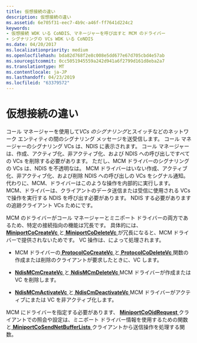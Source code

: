 ```yaml
---
title: 仮想接続の違い
description: 仮想接続の違い
ms.assetid: 6e705f31-eec7-4b9c-a46f-ff7641d224c2
keywords:
- 仮想接続 WDK いる CoNDIS、マネージャーを呼び出すと MCM のドライバー
- シグナリングの VCs WDK いる CoNDIS
ms.date: 04/20/2017
ms.localizationpriority: medium
ms.openlocfilehash: bda82d768f2e8c008e5dd677e67d705cbd4e57ab
ms.sourcegitcommit: 0cc5051945559a242d941a6f2799d161d8eba2a7
ms.translationtype: MT
ms.contentlocale: ja-JP
ms.lasthandoff: 04/23/2019
ms.locfileid: "63379572"
---
```

# <a name="differences-in-virtual-connections"></a>仮想接続の違い





コール マネージャーを使用して*VCs のシグナリング*とスイッチなどのネットワーク エンティティの間のシグナリング メッセージを送受信します。 コール マネージャーのシグナリング VCs は、NDIS に表示されます。 コール マネージャーは、作成、アクティブ化、非アクティブ化、および NDIS への呼び出しですべての VCs を削除する必要があります。 ただし、MCM ドライバーのシグナリングの VCs は、NDIS を不透明なは。 MCM ドライバーはいない作成、アクティブ化、非アクティブ化、および削除 NDIS への呼び出しの VCs をシグナル通知。 代わりに、MCM、ドライバーはこのような操作を内部的に実行します。 MCM、ドライバーは、クライアントのデータ送信または受信に使用される VCs で操作を実行する NDIS を呼び出す必要があります。 NDIS する必要がありますの追跡クライアント VCs ためにです。

MCM のドライバーがコール マネージャーとミニポート ドライバーの両方であるため、特定の接続指向の機能は冗長です。 具体的には、 [ **MiniportCoCreateVc** ](https://msdn.microsoft.com/library/windows/hardware/ff559354)と[ **MiniportCoDeleteVc** ](https://msdn.microsoft.com/library/windows/hardware/ff559358)が冗長になると、MCM ドライバーで提供されないためです。 VC 操作は、によって処理されます。

-   MCM ドライバーの[ **ProtocolCoCreateVc** ](https://msdn.microsoft.com/library/windows/hardware/ff570252)と[ **ProtocolCoDeleteVc** ](https://msdn.microsoft.com/library/windows/hardware/ff570253)関数の作成または削除のクライアントが要求したときに、VC します。

-   [**NdisMCmCreateVc** ](https://msdn.microsoft.com/library/windows/hardware/ff562812)と[ **NdisMCmDeleteVc** ](https://msdn.microsoft.com/library/windows/hardware/ff562819) MCM ドライバーが作成または VC を削除します。

-   [**NdisMCmActivateVc** ](https://msdn.microsoft.com/library/windows/hardware/ff562792)と[ **NdisCmDeactivateVc** ](https://msdn.microsoft.com/library/windows/hardware/ff561657) MCM ドライバーがアクティブにまたは VC を非アクティブ化します。

MCM にドライバーを指定する必要があります、 [ **MiniportCoOidRequest** ](https://msdn.microsoft.com/library/windows/hardware/ff559362)クライアントでの照会や設定は、ミニポート ドライバー情報を使用するための関数と[ **MiniportCoSendNetBufferLists** ](https://msdn.microsoft.com/library/windows/hardware/ff559365)クライアントから送信操作を処理する関数。

 

 





